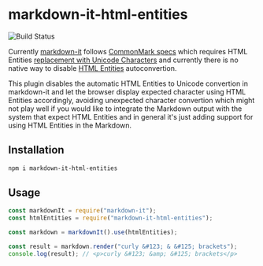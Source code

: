 # markdown-it-html-entities

![Build Status](https://travis-ci.org/Manvel/markdown-it-html-entities.svg?branch=master)

Currently [markdown-it](https://github.com/markdown-it/markdown-it) follows
[CommonMark specs](https://spec.commonmark.org) which requires HTML Entities
[replacement with Unicode
Characters](https://spec.commonmark.org/0.28/#entity-references) and currently
there is no native way to disable [HTML
Entities](https://developer.mozilla.org/en-US/docs/Glossary/Entity) autoconvertion.

This plugin disables the automatic HTML Entities to Unicode convertion in
markdown-it and let the browser display expected character using HTML Entities
accordingly, avoiding unexpected character convertion which might not play well
if you would like to integrate the Markdown output with the system that expect
HTML Entities and in general it's just adding support for using HTML Entities in
the Markdown.

## Installation

```bash
npm i markdown-it-html-entities
```

## Usage

```js
const markdownIt = require("markdown-it");
const htmlEntities = require("markdown-it-html-entities");

const markdown = markdownIt().use(htmlEntities);

const result = markdown.render("curly &#123; & &#125; brackets");
console.log(result); // <p>curly &#123; &amp; &#125; brackets</p>
```
